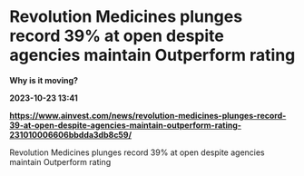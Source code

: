 # Revolution Medicines plunges record 39% at open despite agencies maintain Outperform rating
**Why is it moving?**

**2023-10-23 13:41**

**https://www.ainvest.com/news/revolution-medicines-plunges-record-39-at-open-despite-agencies-maintain-outperform-rating-231010006606bbdda3db8c59/**

Revolution Medicines plunges record 39% at open despite agencies maintain Outperform rating